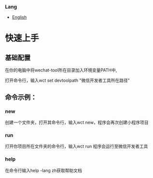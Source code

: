 ### Lang
- [English](README.md)

# 快速上手


## 基础配置
在你的电脑中将wechat-tool所在目录加入环境变量PATH中,

打开命令行，输入wct set devtoolpath "微信开发者工具所在路径"

## 命令示例：

### new

创建一个文件夹，打开其命令行，输入wct new，程序会再次创建小程序项目

### run

打开你项目所在文件夹的命令行，输入wct run 程序会运行至微信开发者工具

### help

在命令行输入help -lang zh获取帮助文档

